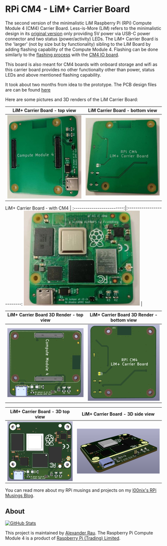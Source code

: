 # RPi CM4 - LiM+ Carrier Board

The second version of the minimalistic LiM Raspberry Pi (RPi) Compute Module 4 (CM4) Carrier Board. Less-is-More (LiM) refers to the minimalistic design in its [original version](../pages/LiM_Board.md) only providing 5V power via USB-C power connector and two status (power/activity) LEDs. The LiM+ Carrier Board is the 'larger' (not by size but by functionality) sibling to the LiM Board by adding flashing capability of the Compute Module 4. Flashing can be done similarly to the [flashing process](https://www.raspberrypi.org/documentation/hardware/computemodule/cm-emmc-flashing.md) with the [CM4 IO board](https://www.raspberrypi.org/products/compute-module-4-io-board/). 

This board is also meant for CM4 boards with onboard storage and wifi as this carrier board provides no other functionalty other than power, status LEDs and above mentioned flashing capability.

It took about two months from idea to the prototype. The PCB design files are can be found [here](https://github.com/l00nix/rpi-cm4-LiM-board/tree/main/hardware/rpi-cm4-LiM%2B-board) 

Here are some pictures and 3D renders of the LiM Carrier Board:

LiM+ Carrier Board - top view             |  LiM Carrier Board - bottom view
:-------------------------:|:-------------------------:
![LiM+ Carrier Board Top View](https://raw.githubusercontent.com/l00nix/rpi-cm4-LiM-board/main/images/LiM+_top.jpg)  |  ![LiM+ Carrier Board Bottom View](https://raw.githubusercontent.com/l00nix/rpi-cm4-LiM-board/main/images/LiM+_bottom.jpg)

LiM+ Carrier Board - with CM4             | 
:-------------------------:|:-------------------------:
![LiM+ Carrier Board with CM4 Module](https://raw.githubusercontent.com/l00nix/rpi-cm4-LiM-board/main/images/LiM+_with_CM4.jpg)  |



LiM+ Carrier Board 3D Render - top view             |  LiM+ Carrier Board 3D Render - bottom view
:-------------------------:|:-------------------------:
![Rendered RPi CM4 LiM+ Carrier Board PCB Top](https://raw.githubusercontent.com/l00nix/rpi-cm4-LiM-board/main/images/rpi-cm4-LiM+-board-3Dtop.PNG)  |  ![Rendered RPi CM4 LiM+ Carrier Board PCB Bottom](https://raw.githubusercontent.com/l00nix/rpi-cm4-LiM-board/main/images/rpi-cm4-LiM+-board-3Dbottom.PNG)

LiM+ Carrier Board - 3D top view             |  LiM+ Carrier Board - 3D side view
:-------------------------:|:-------------------------:
![3D RPi CM4 LiM+ Carrier Board PCB Top](https://raw.githubusercontent.com/l00nix/rpi-cm4-LiM-board/main/images/rpi-cm4-LiM+-board-3DtopwithCM4.PNG)  |  ![3D RPi CM4 LiM Carrier Board PCB Side](https://raw.githubusercontent.com/l00nix/rpi-cm4-LiM-board/main/images/rpi-cm4-LiM+-board-3DsidewithCM4.PNG)

You can read more about my RPi musings and projects on my [l00nix's RPi Musings Blog](https://rpi.loonix.ca/).

## About

[//]: # "[![GitHub Stats](https://github-readme-stats.vercel.app/api/pin?username=l00nix&repo=rpi-cm4-LiM-board&show_icons=true&hide_border=true&show_owner=true&theme=graywhite)](https://github.com/l00nix/rpi-cm4-LiM-board)"
[![GitHub Stats](https://github-readme-stats.vercel.app/api/pin?username=l00nix&repo=rpi-cm4-LiM-board)](https://github.com/l00nix/rpi-cm4-LiM-board)

This project is maintained by [Alexander Rau](https://rpi.loonix.ca). The Raspberry Pi Compute Module 4 is a product of [Raspberry Pi (Trading) Limited](https://www.raspberrypi.org/about/).
